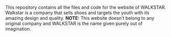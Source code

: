 This repository contains all the files and code for the website of WALKSTAR.
Walkstar is a company that sells shoes and targets the youth with its amazing design and quality. 
**NOTE:** This website doesn't belong to any original company and WALKSTAR is the name given purely out of imagination.
